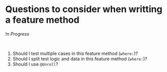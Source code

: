# Questions to consider when writting a feature method
*!n Progress*

<br>

1. Should I test multiple cases in this feature method (`where:`)?
2. Should I split test logic and data in this feature method (`where:`)?
3. Should I use `@Unroll`?
